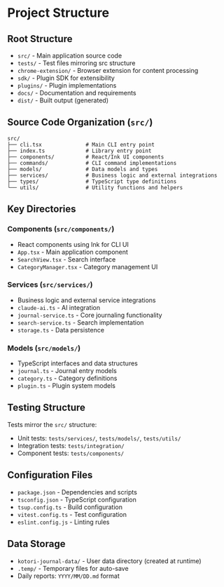 # Project Structure

## Root Structure

- `src/` - Main application source code
- `tests/` - Test files mirroring src structure
- `chrome-extension/` - Browser extension for content processing
- `sdk/` - Plugin SDK for extensibility
- `plugins/` - Plugin implementations
- `docs/` - Documentation and requirements
- `dist/` - Built output (generated)

## Source Code Organization (`src/`)

```
src/
├── cli.tsx              # Main CLI entry point
├── index.ts             # Library entry point
├── components/          # React/Ink UI components
├── commands/            # CLI command implementations
├── models/              # Data models and types
├── services/            # Business logic and external integrations
├── types/               # TypeScript type definitions
└── utils/               # Utility functions and helpers
```

## Key Directories

### Components (`src/components/`)
- React components using Ink for CLI UI
- `App.tsx` - Main application component
- `SearchView.tsx` - Search interface
- `CategoryManager.tsx` - Category management UI

### Services (`src/services/`)
- Business logic and external service integrations
- `claude-ai.ts` - AI integration
- `journal-service.ts` - Core journaling functionality
- `search-service.ts` - Search implementation
- `storage.ts` - Data persistence

### Models (`src/models/`)
- TypeScript interfaces and data structures
- `journal.ts` - Journal entry models
- `category.ts` - Category definitions
- `plugin.ts` - Plugin system models

## Testing Structure

Tests mirror the `src/` structure:
- Unit tests: `tests/services/`, `tests/models/`, `tests/utils/`
- Integration tests: `tests/integration/`
- Component tests: `tests/components/`

## Configuration Files

- `package.json` - Dependencies and scripts
- `tsconfig.json` - TypeScript configuration
- `tsup.config.ts` - Build configuration
- `vitest.config.ts` - Test configuration
- `eslint.config.js` - Linting rules

## Data Storage

- `kotori-journal-data/` - User data directory (created at runtime)
- `.temp/` - Temporary files for auto-save
- Daily reports: `YYYY/MM/DD.md` format